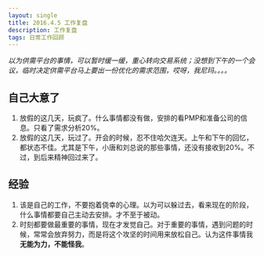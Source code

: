 ```yaml
---
layout: single
title: 2016.4.5 工作复盘
description: 工作复盘
tags: 日常工作回顾
---
```


*以为供需平台的事情，可以暂时缓一缓，重心转向交易系统；没想到下午的一个会议，临时决定供需平台马上要出一份优化的需求范围，哎呀，我尼玛。。。。*

## 自己大意了
1. 放假的这几天，玩疯了。什么事情都没有做，安排的看PMP和准备公司的信息。只看了需求分析20%。
2. 放假的这几天，玩过了。开会的时候，忍不住哈欠连天。上午和下午的回忆，都状态不佳。尤其是下午，小唐和刘总说的那些事情，还没有接收到20%。不过，到后来精神回过来了。

## 经验

1. 该是自己的工作，不要抱着侥幸的心理。以为可以躲过去，看来现在的阶段，什么事情都要自己主动去安排。才不至于被动。
2. 时刻都要做最重要的事情，现在才发觉自己。对于重要的事情，遇到问题的时候，常常会放弃努力，而是将这个攻坚的时间用来放松自己。认为这件事情我**无能为力，不能怪我**。

